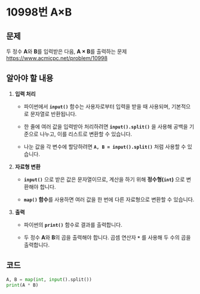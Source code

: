 # 10998번 A×B
## 문제
두 정수 **A**와 **B**를 입력받은 다음, **A × B**를 출력하는 문제  
https://www.acmicpc.net/problem/10998

## 알아야 할 내용
1. **입력 처리**
   - 파이썬에서 **`input()`** 함수는 사용자로부터 입력을 받을 때 사용되며, 기본적으로 문자열로 반환됩니다.
   
   - 한 줄에 여러 값을 입력받아 처리하려면 **`input().split()`** 을 사용해 공백을 기준으로 나누고, 이를 리스트로 변환할 수 있습니다.

   - 나눈 값을 각 변수에 할당하려면 **`A, B = input().split()`** 처럼 사용할 수 있습니다.

2. **자료형 변환**
   - **`input()`** 으로 받은 값은 문자열이므로, 계산을 하기 위해 **정수형(`int`)** 으로 변환해야 합니다.

   - **`map()` 함수**를 사용하면 여러 값을 한 번에 다른 자료형으로 변환할 수 있습니다. 
3. **출력**
   - 파이썬의 **`print()`** 함수로 결과를 출력합니다.

   - 두 정수 **A**와 **B**의 곱을 출력해야 합니다. 곱셈 연산자 **`*`** 를 사용해 두 수의 곱을 출력합니다.

## 코드
```python
A, B = map(int, input().split())
print(A * B)
```